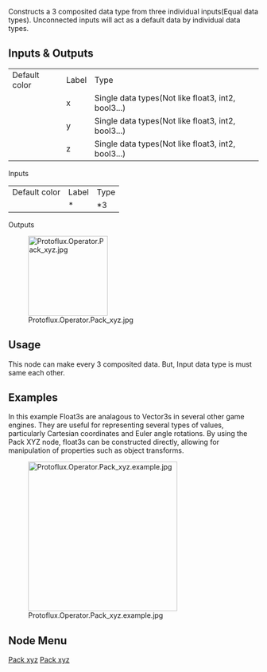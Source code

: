 <languages></languages> Constructs a 3 composited data type from three
individual inputs(Equal data types). Unconnected inputs will act as a
default data by individual data types.

## Inputs & Outputs

|               |       |                                                    |
|---------------|-------|----------------------------------------------------|
| Default color | Label | Type                                               |
|               | x     | Single data types(Not like float3, int2, bool3...) |
|               | y     | Single data types(Not like float3, int2, bool3...) |
|               | z     | Single data types(Not like float3, int2, bool3...) |

Inputs

|               |       |      |
|---------------|-------|------|
| Default color | Label | Type |
|               | \*    | \*3  |

Outputs

<figure>
<img src="Protoflux.Operator.Pack_xyz.jpg" title="Protoflux.Operator.Pack_xyz.jpg" width="160" alt="Protoflux.Operator.Pack_xyz.jpg" /><figcaption aria-hidden="true">Protoflux.Operator.Pack_xyz.jpg</figcaption>
</figure>

## Usage

This node can make every 3 composited data. But, Input data type is must
same each other.

## Examples

In this example Float3s are analagous to Vector3s in several other game
engines. They are useful for representing several types of values,
particularly Cartesian coordinates and Euler angle rotations. By using
the Pack XYZ node, float3s can be constructed directly, allowing for
manipulation of properties such as object transforms.

<figure>
<img src="Protoflux.Operator.Pack_xyz.example.jpg" title="Protoflux.Operator.Pack_xyz.example.jpg" width="300" alt="Protoflux.Operator.Pack_xyz.example.jpg" /><figcaption aria-hidden="true">Protoflux.Operator.Pack_xyz.example.jpg</figcaption>
</figure>

## Node Menu

[Pack xyz](Category:Protoflux{{#translation:}} "wikilink") [Pack
xyz](Category:Protoflux:Operators{{#translation:}} "wikilink")
